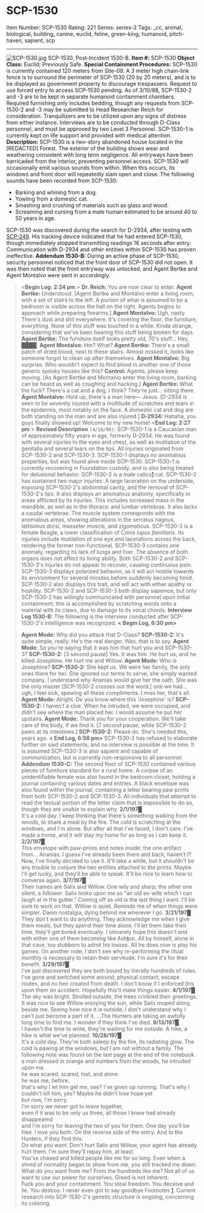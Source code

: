 # SCP-1530
Item Number: SCP-1530
Rating: 221
Series: series-2
Tags: _cc, animal, biological, building, canine, euclid, feline, green-king, humanoid, pitch-haven, sapient, scp

---

![SCP-1530.jpg](https://scp-wiki.wdfiles.com/local--files/scp-1530/SCP-1530.jpg)
SCP-1530, Post-Incident 1530-B.
**Item #:** SCP-1530
**Object Class:** Euclid; Previously Safe.
**Special Containment Procedures:** SCP-1530 is currently contained 120 meters from Site-09. A 3 meter high chain-link fence is to surround the perimeter of SCP-1530 (20 by 20 meters), and is to be displayed as government property to discourage trespassers. Request to use forced entry to access SCP-1530 pending.
As of 3/10/88, SCP-1530-2 and -3 are to be kept in separate humanoid containment chambers. Required furnishing only includes bedding, though any requests from SCP-1530-2 and -3 may be submitted to Head Researcher Reich for consideration. Tranquilizers are to be utilized upon any signs of distress from either instance. Interviews are to be conducted through D-Class personnel, and must be approved by two Level 3 Personnel. SCP-1530-1 is currently kept on life support and provided with medical attention.
**Description:** SCP-1530 is a two-story abandoned house located in the [REDACTED] Forest. The exterior of the building shows wear and weathering consistent with long term negligence. All entryways have been barricaded from the interior, preventing personnel access.
SCP-1530 will occasionally emit various sounds from within. When this occurs, its windows and front door will repeatedly slam open and close. The following sounds have been recorded from SCP-1530:
  * Barking and whining from a dog.
  * Yowling from a domestic cat.
  * Smashing and crushing of materials such as glass and wood.
  * Screaming and cursing from a male human estimated to be around 40 to 50 years in age.

SCP-1530 was discovered during the search for D-2934, after testing with [SCP-249](/scp-249). His tracking device indicated that he had entered SCP-1530, though immediately stopped transmitting readings 16 seconds after entry. Communication with D-2934 and other entities within SCP-1530 has proven ineffective.
**Addendum 1530-B:** During an active phase of SCP-1530, security personnel noticed that the front door of SCP-1530 did not open. It was then noted that the front entryway was unlocked, and Agent Bertke and Agent Montalvo were sent in accordingly.
> <**Begin Log: 2:24 pm** >
> **Dr. Reich:** You are now clear to enter.
> **Agent Bertke:** Understood.
> [Agent Bertke and Montalvo enter a living room, with a set of stairs to the left. A portion of what is assumed to be a bedroom is visible across the hall on the right. Agents begins to approach while preparing firearms.]
> **Agent Montalvo:** Ugh, nasty. There's dust and shit everywhere. It's covering the floor, the furniture, everything. None of this stuff was touched in a while. Kinda strange, considering that we've been hearing this stuff being broken for days.
> **Agent Bertke:** The furniture itself looks pretty old, 70's stuff… Hey, ████.
> **Agent Montalvo:** Hm? What?
> **Agent Bertke:** There's a small patch of dried blood, next to these stairs. Almost missed it, looks like someone forgot to clean up after themselves.
> **Agent Montalvo:** Big surprise. Who wouldn't expect to find blood in another one of those generic spooky houses like this?
> **Control:** Agents, please keep moving.
> [As Agent Bertke and Montalvo enter the living room, barking can be heard as well as coughing and hacking.]
> **Agent Bertke:** What the fuck? There's a cat and a dog, I think? They're just… sitting there.
> **Agent Montalvo:** Hold up, there's a man here— Jesus.
> [D-2934 is seen to be severely injured with a multitude of scratches and tears in the epidermis, most notably on the face. A domestic cat and dog are both standing on the man and are also injured.]
> **D-2934:** Hahaha, you guys finally showed up! Welcome to my new home!
> <**End Log: 2:27 pm** >
**Revised Description** `(4/18/90)`: SCP-1530-1 is a Caucasian man of approximately fifty years in age, formerly D-2934. He was found with several injuries to the eyes and chest, as well as mutilation of the genitalia and several tears on the lips. All injuries originated from SCP-1530-2 and SCP-1530-3. SCP-1530-1 displays no anomalous properties, but was found alive inside SCP-1530. SCP-1530-1 is currently recovering in Foundation custody, and is also being treated for delusional behavior.
SCP-1530-2 is a male calico[1](javascript:;) cat. SCP-1530-2 has sustained two major injuries: A large laceration on the underside, exposing SCP-1530-2's abdominal cavity, and the removal of SCP-1530-2's lips. It also displays an anomalous anatomy, specifically in areas afflicted by its injuries. This includes increased mass in the mandible, as well as in the thoracic and lumbar vertebrae. It also lacks a caudal vertebrae. The muscle system corresponds with the anomalous areas, showing alterations in the serratus nagnus, lattisimus dorsi, masseter muscle, and zigomaticus.
SCP-1530-3 is a female Beagle, a lower classification of _Canis lupus familiaris_. Its injuries include mutilation of one eye and lacerations across the back, rendering the former non-functional. SCP-1530-3 contains one anomaly, regarding its lack of lungs and liver. The absence of both organs does not affect its living ability.
Both SCP-1530-2 and SCP-1530-3's injuries do not appear to recover, causing continuous pain. SCP-1530-3 displays polarized behavior, as it will act hostile towards its environment for several minutes before suddenly becoming timid. SCP-1530-2 also displays this trait, and will act with either apathy or hostility. SCP-1530-2 and SCP-1530-3 both display sapience, but only SCP-1530-2 has willingly communicated with personnel upon initial containment; this is accomplished by scratching words onto a material with its claws, due to damage to its vocal chords.
**Interview Log 1530-B:** The following is the interview conducted after SCP-1530-2's intelligence was recognized.
> **< Begin Log, 6:30 pm>**  
>    
>  **Agent Mode:** Why did you attack that D-Class?
> **SCP-1530-2:** It's quite simple, really. He's the real danger. Was, that is to say.
> **Agent Mode:** So you're saying that it was him that hurt you and SCP-1530-3?
> **SCP-1530-2:** [3 second pause] Yes. It was him. He hurt us, and he killed Josephine. He hurt me and Willow.
> **Agent Mode:** Who is Josephine?
> **SCP-1530-2:** She kept us. We were her family, the only ones there for her. She ignored our terms to serve, she simply wanted company. I understand why Ananias would give her the oath. She was the only master [SCP-1530-2 crosses out the word.] one we had… ugh, I feel sick, spewing all these compliments. I miss her, that's all.
> **Agent Mode:** Alright. Do you know where this 'Josephine' is?
> **SCP-1530-2:** I haven't a clue. When he intruded, we were occupied, and didn't see where the man placed her. I would assume he put her upstairs.
> **Agent Mode:** Thank you for your cooperation. We'll take care of the body, if we find it.
> [7 second pause, while SCP-1530-2 paws at its intestines.]
> **SCP-1530-2:** Please do. She's needed this, years ago.
> **< End Log, 6:58 pm>**
SCP-1530-2 has refused to elaborate further on said statements, and no interview is possible at the time. It is assumed SCP-1530-3 is also sapient and capable of communication, but is currently non-responsive to all personnel.
**Addendum 1530-C:** The second floor of SCP-1530 contained various pieces of furniture standard for a rural home. A corpse of an unidentifiable female was also found in the bedroom closet, holding a journal containing various dates and entries. A black envelope was also found within the journal, containing a letter bearing paw prints from both SCP-1530-2 and SCP-1530-3. All individuals that attempt to read the textual portion of the letter claim that is impossible to do so, though they are unable to explain why.
> **2/1/197█**  
>  It's a cold day. I keep thinking that there's something walking from the woods, to share a meal by the fire. The cold is scratching at the windows, and I'm alone. But after all that I've faced, I don't care. I've made a home, and it will stay my home for as long as I can keep it.
> **2/2/197█**  
>  This envelope with paw-prints and notes inside: the one artifact from… Ananias. I guess I've already been there and back, haven't I?
> Now, I've finally decided to use it. It'll take a while, but it shouldn't be any trouble to conjure the two entities attached to the prints. Maybe I'll get lucky, and they'll be able to speak. It'll be nice to learn how to converse again.
> **3/7/197█**  
>  Their names are Salix and Willow. One wily and sharp; the other one silent, a follower.
> Salix looks upon me as "an old ex-wife which I can laugh at in the gutter." Coming off as old is the last thing I want. I'll be sure to work on that.
> Willow is quiet. Reminds me of when things were simpler. Damn nostalgia, dying behind me wherever I go.
> **3/21/197█**  
>  They don't want to do anything. They acknowledge me when I give them meals, but they spend their time alone. I'll let them take their time, they'll get bored eventually.
> I sincerely hope this doesn't end with either one of them becoming like Ash[t](/scp-1918)on. All by himself, alone in that cave, too stubborn to admit his losses. All he does now is play his games.
> On another note, I don't see why re-performing the ritual monthly is necessary to retain their servitude. I'm sure it's for their benefit.
> **3/29/197█**  
>  I've just discovered they are both bound by literally hundreds of rules. I've gone and switched some around; physical contact, escape routes, and no heir created from death. I don't know if I enforced this upon them on accident. Hopefully this'll make things easier.
> **4/1/197█**  
>  The sky was bright. Strolled outside, the trees crinkled their greetings. It was nice to see Willow enjoying the sun, while Salix moped along beside me. Seeing how nice it is outside, I don't understand why I can't just become a part of it.
> …The Hunters are taking an awfully long time to find me. I wonder if they think I've died.
> **9/13/197█**  
>  I haven't the time to write, they're waiting for me outside. A hike, a hike is what we've planned.
> **10/28/197█**  
>  It's a cold day. They're both asleep by the fire, its radiating glow. The cold is pawing at the windows, but I am not without a family.
The following note was found on the last page at the end of the notebook.
> a man dressed in orange and numbers from the woods, he intruded upon me.  
>  he was scared. scared, lost, and alone.  
>  he was me, before.  
>  that's why I let him get me, see? I've given up running. That's why I couldn't kill him, yes? Maybe he didn't lose hope yet  
>  but now, I'm sorry.  
>  I'm sorry we never got to leave together,  
>  even if it was to be only us three, all those I knew had already disappeared  
>  and I'm sorry for leaving the two of you for them. One day you'll be free. I love you both.
On the reverse side of the entry:
> And to the Hunters, if they find this:  
>  Do what you want. Don't hurt Salix and Willow, your agent has already hurt them. I'm sure they'll repay him, at least.  
>  You've chased and killed people like me for so long. Even when a shred of normality began to show from me, you still tracked me down. What do you want from me? From the hundreds like me? Not all of us want to use our power for ourselves. Greed is not inherent.  
>  Fuck you and your containment. You steal freedom. You deceive and lie. You destroy. I never even got to say goodbye
Footnotes
[1](javascript:;). Current research into SCP-1530-2's genetic structure is ongoing, concerning its coloring.